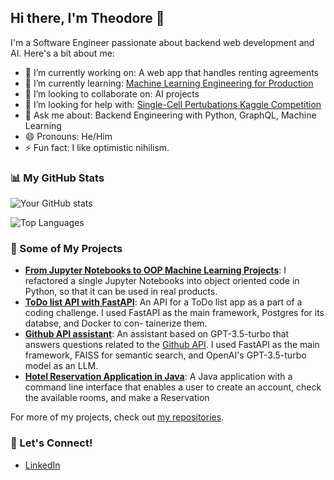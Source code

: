 ## Hi there, I'm Theodore 👋

I'm a Software Engineer passionate about backend web development and AI. Here's a bit about me:

- 🔭 I’m currently working on: A web app that handles renting agreements
- 🌱 I’m currently learning: [Machine Learning Engineering for Production](https://www.coursera.org/specializations/machine-learning-engineering-for-production-mlops)
- 👯 I’m looking to collaborate on: AI projects
- 🤔 I’m looking for help with: [Single-Cell Pertubations Kaggle Competition](https://www.kaggle.com/competitions/open-problems-single-cell-perturbations)
- 💬 Ask me about: Backend Engineering with Python, GraphQL, Machine Learning
- 😄 Pronouns: He/Him
- ⚡ Fun fact: I like optimistic nihilism. 

### 📊 My GitHub Stats

![Your GitHub stats](https://github-readme-stats.vercel.app/api?username=tntath&show_icons=true&theme=tokyonight)

![Top Languages](https://github-readme-stats.vercel.app/api/top-langs/?username=tntath&theme=tokyonight)

### 🚀 Some of My Projects

- **[From Jupyter Notebooks to OOP Machine Learning Projects](https://github.com/tntath/notebooks-to-oop-simple-gan)**: I refactored a single Jupyter Notebooks into object oriented code in Python, so that it can be used in real products.
- **[ToDo list API with FastAPI](https://github.com/tntath/todo-app-fastapi)**:  An API for a ToDo list app as a part of a coding challenge. I used FastAPI as the main framework, Postgres for its databse, and Docker to con- tainerize them.
- **[Github API assistant](https://github.com/tntath/api-assistant)**: An assistant based on GPT-3.5-turbo that answers questions related to the [Github API](https://github.com/github/rest-api-description/blob/main/descriptions/api.github.com/api.github.com.json). I used FastAPI as the main framework, FAISS for semantic search, and OpenAI's GPT-3.5-turbo model as an LLM.
- **[Hotel Reservation Application in Java](https://github.com/tntath/hotel-reservation)**: A Java application with a command line interface that enables a user to create an account, check the available rooms, and make a Reservation


For more of my projects, check out [my repositories](https://github.com/tntath?tab=repositories).

### 📣 Let's Connect!

- [LinkedIn](https://www.linkedin.com/in/theodore-tzirides-4a65aa96/)
